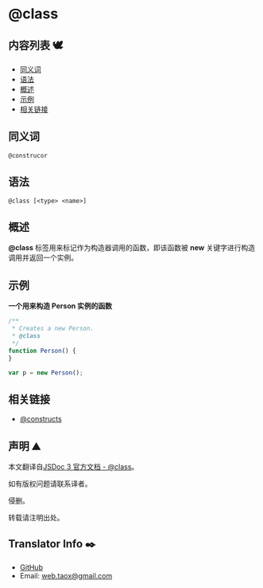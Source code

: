 # @class

## 内容列表 🕊️

* [同义词](#Synonyms "Synonyms")
* [语法](#Syntax "Syntax")
* [概述](#Overview "Overview")
* [示例](#Examples "Examples")
* [相关链接](#related "related")

## <span id="Synonyms">同义词</span>

`@construcor`

## <span id="Syntax">语法 </span>

`@class [<type> <name>]`

## <span id="Overview">概述</span>

**@class** 标签用来标记作为构造器调用的函数，即该函数被 **new** 关键字进行构造调用并返回一个实例。

## <span id="Examples">示例</span>

**一个用来构造 Person 实例的函数**

```javascript
/**
 * Creates a new Person.
 * @class
 */
function Person() {
}

var p = new Person();
```
## <span id="related">相关链接</span>

* [@constructs](https://ninjiahub.github.io/JSDoc/docs/tags/constructs "tag @ constructs")

## 声明 ⛰️

本文翻译自[JSDoc 3 官方文档 - @class](http://usejsdoc.org/tags-class.html "tag class")。

如有版权问题请联系译者。

侵删。

转载请注明出处。

## Translator Info ✒️

* [GitHub](https://github.com/Tao-Quixote)
* Email: <web.taox@gmail.com>